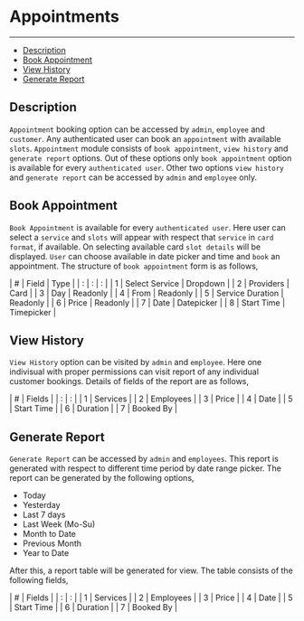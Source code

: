 # Appointments
---
- [Description](/{{route}}/{{version}}/apointments/#description)
- [Book Appointment](/{{route}}/{{version}}/apointments/#book-appointment)
- [View History](/{{route}}/{{version}}/apointments/#view-history)
- [Generate Report](/{{route}}/{{version}}/apointments/#generate-report)

<a name="description"></a>
## Description

`Appointment` booking option can be accessed by `admin`, `employee` and `customer`. Any authenticated user can book an `appointment` with available `slots`. `Appointment` module consists of `book appointment`, `view history` and `generate report` options. Out of these options only `book appointment` option is available for every `authenticated user`. Other two options `view history` and `generate report` can be accessed by `admin` and `employee` only.


<a name="book-appointment"></a>
## Book Appointment

`Book Appointment` is available for every `authenticated user`. Here user can select a `service` and `slots` will appear with respect that `service` in `card format`, if available. On selecting available card `slot details` will be displayed. `User` can choose available in date picker and time and `book` an appointment. The structure of `book appointment` form is as follows,


| # |       Field      |     Type   |
| : |         :        |       :    |
| 1 |  Select Service  |   Dropdown |
| 2 |     Providers    |     Card   |
| 3 |        Day       |   Readonly |
| 4 |       From       |   Readonly |
| 5 | Service Duration |   Readonly |
| 6 |       Price      |   Readonly |
| 7 |       Date       | Datepicker |
| 8 |     Start Time   | Timepicker |


<a name="view-history"></a>
## View History

`View History` option can be visited by `admin` and `employee`. Here one indivisual with proper permissions can visit report of any individual customer bookings. Details of fields of the report are as follows,

| # |   Fields   |
| : |      :     |
| 1 |   Services |
| 2 |  Employees |
| 3 |    Price   |
| 4 |     Date   |
| 5 | Start Time |
| 6 |   Duration |
| 7 |  Booked By |

<a name="generate-report"></a>
## Generate Report

`Generate Report` can be accessed by `admin` and `employees`. This report is generated with respect to different time period by date range picker. The report can be generated by the following options,

- Today
- Yesterday
- Last 7 days
- Last Week (Mo-Su)
- Month to Date
- Previous Month
- Year to Date

After this, a report table will be generated for view. The table consists of the following fields,

| # |   Fields   |
| : |      :     |
| 1 |   Services |
| 2 |  Employees |
| 3 |    Price   |
| 4 |     Date   |
| 5 | Start Time |
| 6 |   Duration |
| 7 |  Booked By |
